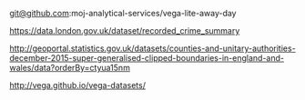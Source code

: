 git@github.com:moj-analytical-services/vega-lite-away-day

https://data.london.gov.uk/dataset/recorded_crime_summary

http://geoportal.statistics.gov.uk/datasets/counties-and-unitary-authorities-december-2015-super-generalised-clipped-boundaries-in-england-and-wales/data?orderBy=ctyua15nm

http://vega.github.io/vega-datasets/
